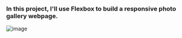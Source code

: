 <h3>In this project, I'll use Flexbox to build a responsive photo gallery webpage.</h3>

![image](https://github.com/TarekGawish1/photo-garlary-project/assets/165809936/71dbbc04-43ee-481e-bf93-5e319d2744ad)
